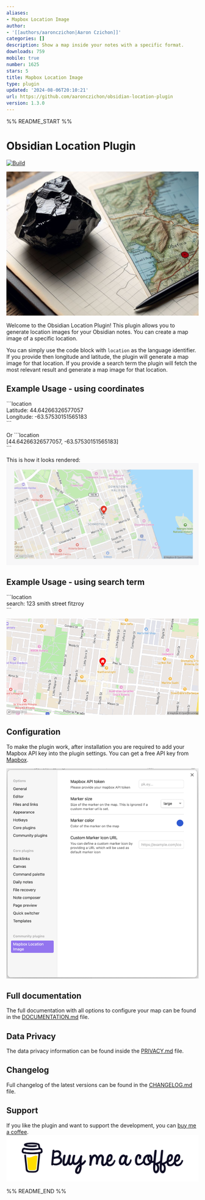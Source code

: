 ```yaml
---
aliases:
- Mapbox Location Image
author:
- '[[authors/aaronczichon|Aaron Czichon]]'
categories: []
description: Show a map inside your notes with a specific format.
downloads: 759
mobile: true
number: 1625
stars: 5
title: Mapbox Location Image
type: plugin
updated: '2024-08-06T20:10:21'
url: https://github.com/aaronczichon/obsidian-location-plugin
version: 1.3.0
---
```


%% README_START %%

# Obsidian Location Plugin

[![Build](https://github.com/aaronczichon/obsidian-location-plugin/actions/workflows/build.yml/badge.svg?branch=main)](https://github.com/aaronczichon/obsidian-location-plugin/actions/workflows/build.yml)

![Obsidian location image generated by ChatGPT](https://raw.githubusercontent.com/aaronczichon/obsidian-location-plugin/HEAD//docs/designer.png)

Welcome to the Obsidian Location Plugin! This plugin allows you to generate location images for your Obsidian notes. You can create a map image of a specific location.

You can simply use the code block with `location` as the language identifier. If you provide then longitude and latitude, the plugin will generate a map image for that location. If you provide a search term the plugin will fetch the most relevant result and generate a map image for that location.

## Example Usage - using coordinates

\```location  
Latitude: 44.64266326577057  
Longitude: -63.57530151565183  
\```

Or
\```location  
[44.64266326577057, -63.57530151565183]  
\```

This is how it looks rendered:
![Screenshot of obsidian with rendered location image](https://raw.githubusercontent.com/aaronczichon/obsidian-location-plugin/HEAD//docs/rendered.png)

## Example Usage - using search term

\```location  
search: 123 smith street fitzroy  
\```

![Screenshot of basic search result](https://raw.githubusercontent.com/aaronczichon/obsidian-location-plugin/HEAD/docs/basic-search.png)

## Configuration

To make the plugin work, after installation you are required to add your Mapbox API key into the plugin settings. You can get a free API key from [Mapbox](https://www.mapbox.com/).

![Obsidian location plugin settings](https://raw.githubusercontent.com/aaronczichon/obsidian-location-plugin/HEAD//docs/settings.png)

## Full documentation

The full documentation with all options to configure your map can be found in the [DOCUMENTATION.md](./DOCUMENTATION.md) file.

## Data Privacy

The data privacy information can be found inside the [PRIVACY.md](./PRIVACY.md) file.

## Changelog

Full changelog of the latest versions can be found in the [CHANGELOG.md](./CHANGELOG.md) file.

## Support

If you like the plugin and want to support the development, you can [buy me a coffee](https://buymeacoffee.com/aaronczichon.de).  
[![buy me a coffee](https://raw.githubusercontent.com/aaronczichon/obsidian-location-plugin/HEAD//docs/bmc.png)](https://buymeacoffee.com/aaronczichon.de)


%% README_END %%